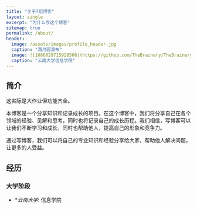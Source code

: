 ```yaml
---
title: "关于7组博客"
layout: single
excerpt: "为什么写这个博客"
sitemap: true
permalink: /about/
header:
  image: /assets/images/profile_header.jpg
  caption: "滿月圓瀑布"
  image: ![1686829715928508](https://github.com/TheBrainery/TheBrainery.github.io/assets/117972028/18cd7a87-97f8-41d0-90bf-73946bc41828)
  caption: "云南大学信息学院"
---
```

## 简介
这实际是大作业但功能齐全。

本博客是一个分享知识和记录成长的项目。在这个博客中，我们将分享自己在各个领域的经验、见解和思考，同时也将记录自己的成长历程。我们相信，写博客可以让我们不断学习和成长，同时也帮助他人，提高自己的形象和竞争力。

通过写博客，我们可以将自己的专业知识和经验分享给大家，帮助他人解决问题，让更多的人受益。

## 经历
### 大学阶段
- **云南大学*: 信息学院
